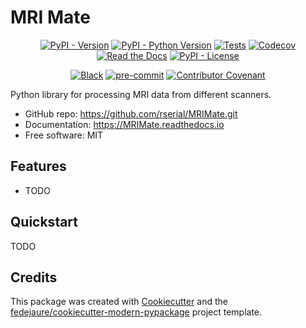 
# MRI Mate


<div align="center">

[![PyPI - Version](https://img.shields.io/pypi/v/MRIMate.svg)](https://pypi.python.org/pypi/MRIMate)
[![PyPI - Python Version](https://img.shields.io/pypi/pyversions/MRIMate.svg)](https://pypi.python.org/pypi/MRIMate)
[![Tests](https://github.com/rserial/MRIMate/workflows/tests/badge.svg)](https://github.com/rserial/MRIMate/actions?workflow=tests)
[![Codecov](https://codecov.io/gh/rserial/MRIMate/branch/main/graph/badge.svg)](https://codecov.io/gh/rserial/MRIMate)
[![Read the Docs](https://readthedocs.org/projects/MRIMate/badge/)](https://MRIMate.readthedocs.io/)
[![PyPI - License](https://img.shields.io/pypi/l/MRIMate.svg)](https://pypi.python.org/pypi/MRIMate)

[![Black](https://img.shields.io/badge/code%20style-black-000000.svg)](https://github.com/psf/black)
[![pre-commit](https://img.shields.io/badge/pre--commit-enabled-brightgreen?logo=pre-commit&logoColor=white)](https://github.com/pre-commit/pre-commit)
[![Contributor Covenant](https://img.shields.io/badge/Contributor%20Covenant-2.1-4baaaa.svg)](https://www.contributor-covenant.org/version/2/1/code_of_conduct/)

</div>


Python library for processing MRI data from different scanners.


* GitHub repo: <https://github.com/rserial/MRIMate.git>
* Documentation: <https://MRIMate.readthedocs.io>
* Free software: MIT


## Features

* TODO

## Quickstart

TODO

## Credits

This package was created with [Cookiecutter][cookiecutter] and the [fedejaure/cookiecutter-modern-pypackage][cookiecutter-modern-pypackage] project template.

[cookiecutter]: https://github.com/cookiecutter/cookiecutter
[cookiecutter-modern-pypackage]: https://github.com/fedejaure/cookiecutter-modern-pypackage
